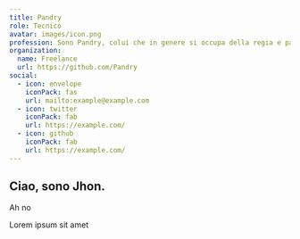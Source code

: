 ```yaml
---
title: Pandry
role: Tecnico
avatar: images/icon.png
profession: Sono Pandry, colui che in genere si occupa della regia e parte tecnica noiosa
organization:
  name: Freelance
  url: https://github.com/Pandry
social:
  - icon: envelope
    iconPack: fas
    url: mailto:example@example.com
  - icon: twitter
    iconPack: fab
    url: https://example.com/
  - icon: github
    iconPack: fab
    url: https://example.com/
---
```


## Ciao, sono Jhon.
Ah no  

Lorem ipsum sit amet